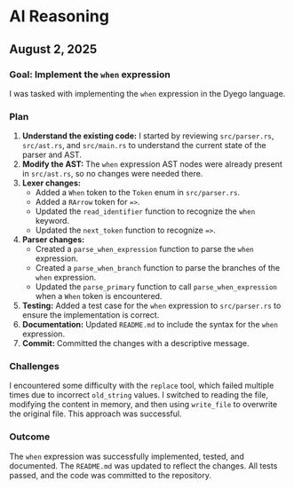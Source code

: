 # AI Reasoning

## August 2, 2025

### Goal: Implement the `when` expression

I was tasked with implementing the `when` expression in the Dyego language.

### Plan

1.  **Understand the existing code:** I started by reviewing `src/parser.rs`, `src/ast.rs`, and `src/main.rs` to understand the current state of the parser and AST.
2.  **Modify the AST:** The `when` expression AST nodes were already present in `src/ast.rs`, so no changes were needed there.
3.  **Lexer changes:**
    *   Added a `When` token to the `Token` enum in `src/parser.rs`.
    *   Added a `RArrow` token for `=>`.
    *   Updated the `read_identifier` function to recognize the `when` keyword.
    *   Updated the `next_token` function to recognize `=>`.
4.  **Parser changes:**
    *   Created a `parse_when_expression` function to parse the `when` expression.
    *   Created a `parse_when_branch` function to parse the branches of the `when` expression.
    *   Updated the `parse_primary` function to call `parse_when_expression` when a `When` token is encountered.
5.  **Testing:** Added a test case for the `when` expression to `src/parser.rs` to ensure the implementation is correct.
6.  **Documentation:** Updated `README.md` to include the syntax for the `when` expression.
7.  **Commit:** Committed the changes with a descriptive message.

### Challenges

I encountered some difficulty with the `replace` tool, which failed multiple times due to incorrect `old_string` values. I switched to reading the file, modifying the content in memory, and then using `write_file` to overwrite the original file. This approach was successful.

### Outcome

The `when` expression was successfully implemented, tested, and documented. The `README.md` was updated to reflect the changes. All tests passed, and the code was committed to the repository.
